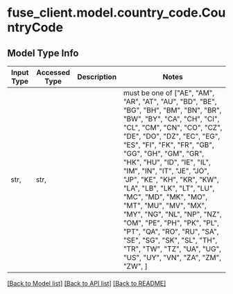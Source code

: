 # fuse_client.model.country_code.CountryCode

## Model Type Info
Input Type | Accessed Type | Description | Notes
------------ | ------------- | ------------- | -------------
str,  | str,  |  | must be one of ["AE", "AM", "AR", "AT", "AU", "BD", "BE", "BG", "BH", "BM", "BN", "BR", "BW", "BY", "CA", "CH", "CI", "CL", "CM", "CN", "CO", "CZ", "DE", "DO", "DZ", "EC", "EG", "ES", "FI", "FK", "FR", "GB", "GG", "GH", "GM", "GR", "HK", "HU", "ID", "IE", "IL", "IM", "IN", "IT", "JE", "JO", "JP", "KE", "KH", "KR", "KW", "LA", "LB", "LK", "LT", "LU", "MC", "MD", "MK", "MO", "MT", "MU", "MV", "MX", "MY", "NG", "NL", "NP", "NZ", "OM", "PE", "PH", "PK", "PL", "PT", "QA", "RO", "RU", "SA", "SE", "SG", "SK", "SL", "TH", "TR", "TW", "TZ", "UA", "UG", "US", "UY", "VN", "ZA", "ZM", "ZW", ] 

[[Back to Model list]](../../README.md#documentation-for-models) [[Back to API list]](../../README.md#documentation-for-api-endpoints) [[Back to README]](../../README.md)


